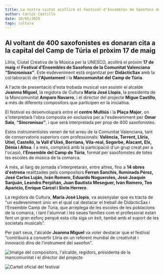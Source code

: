 ```yaml
---
title: La nostra ciutat acollirà el Festival d’Ensembles de Saxofons de la Comunitat Valenciana “Sincronisax"
author: Carlos Castillo
date: 10/05/2025
tags: cultura
---
```


## Al voltant de 400 saxofonistes es donaran cita a la capital del Camp de Túria el pròxim 17 de maig


Llíria, Ciutat Creativa de la Música per la UNESCO, acollirà el pròxim **17 de maig** el **Festival d’Ensembles de Saxofons de la Comunitat Valenciana “Sincronisax”**. Este esdeveniment està organitzat per **DidàcticSax** amb la col·laboració de **l'Ajuntament** i la **Mancomunitat del Camp de Túria**.

A l'acte de presentació d'esta trobada musical van assistir el alcalde **Joanma Miguel**, la regidora de Cultura **María José Llopis**, la presidenta de la Mancomunitat **Amparo Navarro**, i el director del projecte **Migue Castillo**, a més de diferents compositors que participen en la iniciativa.

El festival es desenvoluparà entre el **centre Multiús** i la **Plaça Major**, on s'interpretarà l'obra composta en exclusiva per a l'esdeveniment per **Omar Sala**, **“Sincronisax”**, i que serà interpretada per prop de 400 saxofonistes.

Estos instrumentistes venen de tot arreu de la Comunitat Valenciana, tant de conservatoris superiors com professionals: **València, Torrent, Llíria, Utiel, Castelló, la Vall d'Uixó, Borriana, Vila-real, Segorbe, Alacant, Elx, Dénia i Altea**. I a més, comptarà amb la participació d'un grup creat per a l'ocasió, **l’Ensemble del Camp de Túria**, format per saxofonistes de totes les escoles de música de la comarca.

A més, al llarg de jornada s'interpretaran, entre altres, fins a **14 obres d'estrena** realitzades pels compositors **Ferran Sanchis, Iluminada Pérez, José Carlos Luján, Iván Romero, Eduardo Nogueroles, José Joaquín Sanjuán, Leandro Perpiñán, Juan Bautista Meseguer, Iván Romero, Teo Aparicio, Enrique Cárcel i Sixto Herrero**.

La regidora de Cultura, **María José Llopis**, va assenyalar que es tracta de “un esdeveniment únic en el qual cal destacar el treball de DidàcticSax i l’Ensemble Camp de Túria, que arreplega de les escoles de les poblacions de la comarca, i tant l'alumnat i les seues famílies com el professorat estan fent un gran esforç perquè esta cita siga un èxit, també amb el suport de les societats musicals”.

Per part seua, l'alcalde **Joanma Miguel** va voler destacar que el festival “contribuirà a convertir Llíria en un referent mundial de creativitat i innovació dins de l'instrument del saxofon”.

![ Imatge del compositors, l'alcalde, regidors, presidenta de la mancomunitat i el director del projecte ](/assets/continguts/recursos/20250510-fotosincronisax.jpg "Imatge del compositors, l'alcalde, regidors, presidenta de la mancomunitat i el director del projecte")

![ Cartell oficial del festival ](/assets/continguts/recursos/20250510-cartellsincronisax.jpg "Cartell oficial del festival")
